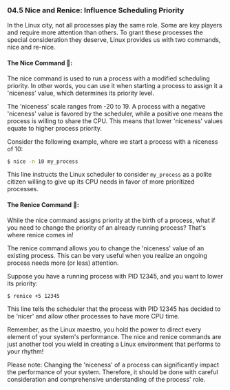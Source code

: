 ### 04.5 Nice and Renice: Influence Scheduling Priority

In the Linux city, not all processes play the same role. Some are key players and require more attention than others. To grant these processes the special consideration they deserve, Linux provides us with two commands, nice and re-nice.

#### The Nice Command 📜:
The nice command is used to run a process with a modified scheduling priority. In other words, you can use it when starting a process to assign it a 'niceness' value, which determines its priority level. 

The 'niceness' scale ranges from -20 to 19. A process with a negative 'niceness' value is favored by the scheduler, while a positive one means the process is willing to share the CPU. This means that lower 'niceness' values equate to higher process priority.

Consider the following example, where we start a process with a niceness of 10:

```bash
$ nice -n 10 my_process
```

This line instructs the Linux scheduler to consider `my_process` as a polite citizen willing to give up its CPU needs in favor of more prioritized processes.

#### The Renice Command 🔄:

While the nice command assigns priority at the birth of a process, what if you need to change the priority of an already running process? That's where renice comes in!

The renice command allows you to change the 'niceness' value of an existing process. This can be very useful when you realize an ongoing process needs more (or less) attention.

Suppose you have a running process with PID 12345, and you want to lower its priority:

```bash
$ renice +5 12345
```

This line tells the scheduler that the process with PID 12345 has decided to be 'nicer' and allow other processes to have more CPU time.

Remember, as the Linux maestro, you hold the power to direct every element of your system's performance. The nice and renice commands are just another tool you wield in creating a Linux environment that performs to your rhythm! 

Please note: Changing the 'niceness' of a process can significantly impact the performance of your system. Therefore, it should be done with careful consideration and comprehensive understanding of the process' role.